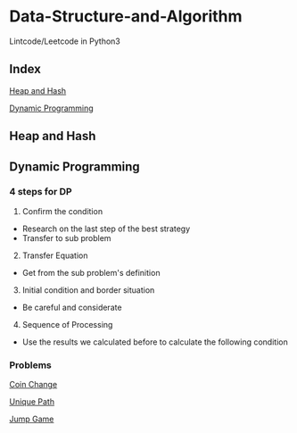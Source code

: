 # Data-Structure-and-Algorithm
Lintcode/Leetcode in Python3
## Index
[Heap and Hash](https://github.com/Amory0709/Data-Structure-and-Algorithm/blob/master/README.md#heap-and-hash)

[Dynamic Programming](https://github.com/Amory0709/Data-Structure-and-Algorithm/blob/master/README.md#dynamic-programming)
## Heap and Hash

## Dynamic Programming
### 4 steps for DP
1. Confirm the condition
  - Research on the last step of the best strategy
  - Transfer to sub problem  
2. Transfer Equation
  - Get from the sub problem's definition
3. Initial condition and border situation
  - Be careful and considerate
4. Sequence of Processing
  - Use the results we calculated before to calculate the following condition
### Problems
[Coin Change](https://github.com/Amory0709/Data-Structure-and-Algorithm/blob/master/coinChange.md)

[Unique Path](https://github.com/Amory0709/Data-Structure-and-Algorithm/blob/master/countUniquePaths.md)

[Jump Game](https://github.com/Amory0709/Data-Structure-and-Algorithm/blob/master/jumpGame.md)

